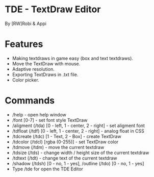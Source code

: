 # TDE - TextDraw Editor
By [RW]Robi & Appi

# Features

- Making textdraws in game easy (box and text textdraws).
- Move the TextDraw with mouse.
- Adaptive resolution.
- Exporting TextDraws in .txt file.
- Color picker.

# Commands

- /help - open help window
- /font [0-7] - set font style TextDraw
- /aligment (/tda) [0 - left, 1 - center, 2 - right] - set aligment font
- /tdfloat (/tdf) [0 - left, 1 - center, 2 - right] - analog float in CSS
- /tdcreate (/tdc) [1 - Text, 2 - Box] - create TextDraw
- /tdcolor (/tdcl) [rgba (0-255)] - set TextDraw color
- /tdmove (/tdm) - move the current textdraw
- /tdsize (/tds) - change width / height size of the current textdraw
- /tdtext (/tdt) - change text of the current textdraw
- /shadow (/tdsh) [0 - no, 1 - yes], /outline (/tdo) [0 - no, 1 - yes]
- Type /tde for open the TDE Editor
